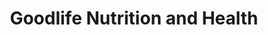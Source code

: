 ---
title: "Goodlife Nutrition and Health"
url: /liberia/goodlife-nutrition-and-health/
shop: general
---
